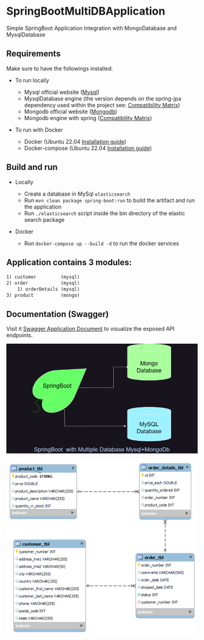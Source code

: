 # SpringBootMultiDBApplication
Simple SpringBoot Application Integration with MongoDatabase and MysqlDatabase

## Requirements
Make sure to have the followings installed:

* To run locally
    - Mysql official website ([Mysql](https://www.mysql.com/))
    - MysqlDatabase engine (the version depends on the spring-jpa dependency used within the project see: [Compatibility Matrix](https://spring.io/guides/gs/accessing-data-mysql/))
    - Mongodb official website ([Mongodb](https://www.mongodb.com/))
    - Mongodb engine with spring ([Compatibility Matrix](https://docs.spring.io/spring-data/mongodb/docs/current/reference/html/))


* To run with Docker
    - Docker (Ubuntu 22.04 [Installation guide](https://docs.docker.com/engine/install/ubuntu/))
    - Docker-compose (Ubuntu 22.04 [Installation guide](https://docs.docker.com/compose/install/))

## Build and run
* Locally
    - Create a database in MySql `elasticsearch`
    - Run `mvn clean package spring-boot:run` to build the artifact and run the application
    - Run `./elasticsearch` script inside the bin directory of the elastic search package

* Docker
    - Run `docker-compose up --build -d` to run the docker services
 
## Application contains 3 modules:

    1) customer         (mysql)
    2) order            (mysql)
        1) orderDetails (mysql)
    3) product          (mongo)

## Documentation (Swagger)
Visit it [Swagger Application Document](http://localhost:8080/swagger-ui.html) to visualize the exposed API endpoints.

![MultipleDB.drawio.png](src%2Fmain%2Fresources%2Fstatic%2FMultipleDB.drawio.png)


![RestApi.png](src%2Fmain%2Fresources%2Fstatic%2FRestApi.png)

